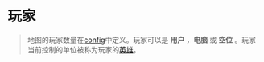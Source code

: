 # 玩家

> 地图的玩家数量在[config]中定义。玩家可以是 **用户** ，**电脑** 或 **空位** 。玩家当前控制的单位被称为玩家的[英雄]。

[config]: 404
[英雄]: /ac/term/英雄
